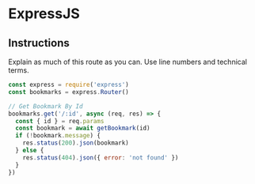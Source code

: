 # ExpressJS

## Instructions

Explain as much of this route as you can. Use line numbers and technical terms.

```js
const express = require('express')
const bookmarks = express.Router()

// Get Bookmark By Id
bookmarks.get('/:id', async (req, res) => {
  const { id } = req.params
  const bookmark = await getBookmark(id)
  if (!bookmark.message) {
    res.status(200).json(bookmark)
  } else {
    res.status(404).json({ error: 'not found' })
  }
})
```
